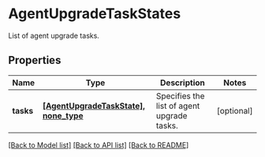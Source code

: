 # AgentUpgradeTaskStates

List of agent upgrade tasks.

## Properties
Name | Type | Description | Notes
------------ | ------------- | ------------- | -------------
**tasks** | [**[AgentUpgradeTaskState], none_type**](AgentUpgradeTaskState.md) | Specifies the list of agent upgrade tasks. | [optional] 

[[Back to Model list]](../README.md#documentation-for-models) [[Back to API list]](../README.md#documentation-for-api-endpoints) [[Back to README]](../README.md)


